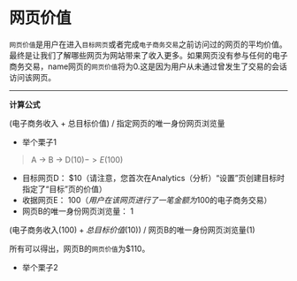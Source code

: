 # 网页价值

`网页价值`是用户在进入`目标网页`或者完成`电子商务交易`之前访问过的网页的平均价值。最终是让我们了解哪些网页为网站带来了收入更多。如果网页没有参与任何的电子商务交易，name网页的`网页价值`将为0.这是因为用户从未通过曾发生了交易的会话访问该网页。

<hr/>

**计算公式**

(电子商务收入 + 总目标价值) / 指定网页的唯一身份网页浏览量  

* 举个栗子1

> A -> B -> D($10) -> E($100)

* 目标网页D： $10（请注意，您首次在Analytics（分析）“设置”页创建目标时指定了“目标”页的价值）
* 收据网页E： $100（用户在该网页进行了一笔金额为$100的电子商务交易）
* 网页B的唯一身份网页浏览量： 1

(电子商务收入($100) + 总目标价值($10)) / 网页B的唯一身份网页浏览量(1) 

所有可以得出，网页B的`网页价值`为$110。

* 举个栗子2






